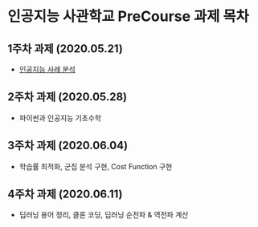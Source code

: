# 인공지능 사관학교 PreCourse 과제 목차

## 1주차 과제 (2020.05.21)

- [인공지능 사례 분석](https://github.com/WooseopIM/gj-aischool/blob/master/%EC%9D%B8%EA%B3%B5%EC%A7%80%EB%8A%A5_%EC%82%AC%EA%B4%80%ED%95%99%EA%B5%90_1%EC%A3%BC%EC%B0%A8.ipynb)

## 2주차 과제 (2020.05.28)

- 파이썬과 인공지능 기초수학

## 3주차 과제 (2020.06.04)

- 학습률 최적화, 군집 분석 구현, Cost Function 구현

## 4주차 과제 (2020.06.11)

- 딥러닝 용어 정리, 클론 코딩, 딥러닝 순전파 & 역전파 계산

